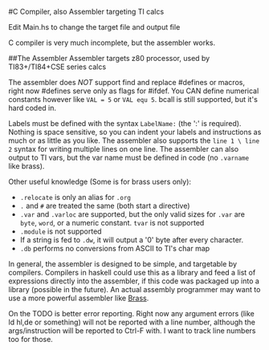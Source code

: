 #C Compiler, also Assembler targeting TI calcs

Edit Main.hs to change the target file and output file

C compiler is very much incomplete, but the assembler works.


##The Assembler
Assembler targets z80 processor, used by TI83+/TI84+CSE series calcs

The assembler does _NOT_ support find and replace #defines or macros,
right now #defines serve only as flags for #ifdef. You CAN define
numerical constants however like `VAL = 5` or `VAL equ 5`. bcall
is still supported, but it's hard coded in.

Labels must be defined with the syntax `LabelName:` (the ':' is required).
Nothing is space sensitive, so you can indent your labels and
instructions as much or as little as you like. The assembler also
supports the `line 1 \ line 2` syntax for writing multiple
lines on one line. The assembler can also output to TI vars,
but the var name must be defined in code (no `.varname` like brass).

Other useful knowledge (Some is for brass users only):

* `.relocate` is only an alias for `.org`
* `.` and `#` are treated the same (both start a directive)
* `.var` and `.varloc` are supported, but the only valid sizes for
`.var` are `byte`, `word`, or a numeric constant. `tvar` is not supported
* `.module` is not supported
* If a string is fed to `.dw`, it will output a '0' byte after every character.
* `.db` performs no conversions from ASCII to TI's char map

In general, the assembler is designed to be simple, and targetable
by compilers. Compilers in haskell could use this as a library
and feed a list of expressions directly into the assembler, if this code
was packaged up into a library (possible in the future). An actual
assembly programmer may want to use a more powerful assembler
like [Brass](http://www.benryves.com/products/brass).


On the TODO is better error reporting. Right now any argument errors (like ld hl,de or something)
will not be reported with a line number, although the args/instruction will
be reported to Ctrl-F with. I want to track line numbers too for those.
